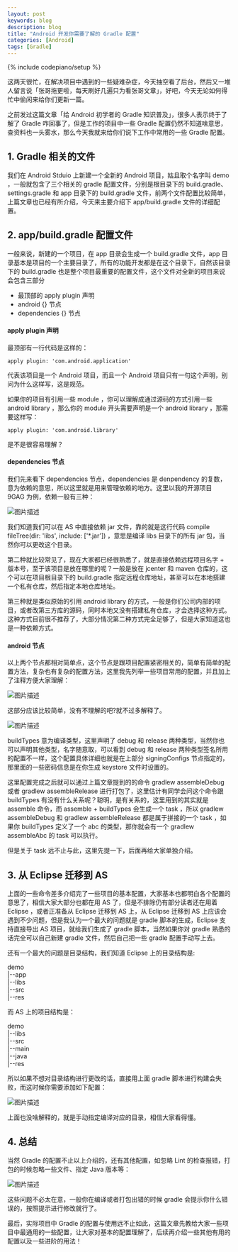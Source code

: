 ```yaml
---
layout: post
keywords: blog
description: blog
title: "Android 开发你需要了解的 Gradle 配置"
categories: [Android]
tags: [Gradle]
---
```

{% include codepiano/setup %}

这两天很忙，在解决项目中遇到的一些疑难杂症，今天抽空看了后台，然后又一堆人留言说「张哥拖更啦，每天刷好几遍只为看张哥文章」，好吧，今天无论如何得忙中偷闲来给你们更新一篇。    

   
之前发过这篇文章「给 Android 初学者的 Gradle 知识普及」，很多人表示终于了解了 Gradle 咋回事了，但是工作的项目中一些 Gradle 配置仍然不知道啥意思，查资料也一头雾水，那么今天我就来给你们说下工作中常用的一些 Gradle 配置。    


## 1. Gradle 相关的文件            

我们在 Android Stduio 上新建一个全新的 Android 项目，姑且取个名字叫 demo ，一般就包含了三个相关的 gradle 配置文件，分别是根目录下的 build.gradle、settings.gradle 和 app 目录下的 build.gradle 文件，前两个文件配置比较简单，上篇文章也已经有所介绍，今天来主要介绍下 app/build.gradle 文件的详细配置。    

   
## 2. app/build.gradle 配置文件            

一般来说，新建的一个项目，在 app 目录会生成一个 build.gradle 文件，app 目录基本是项目的一个主要目录了，所有的功能开发都是在这个目录下，自然该目录下的 build.gradle 也是整个项目最重要的配置文件，这个文件对全新的项目来说会包含三部分    

   
- 最顶部的 apply plugin 声明
- android {} 节点
- dependencies {} 节点

   
#### apply plugin 声明    

最顶部有一行代码是这样的：

    apply plugin: 'com.android.application'    

代表该项目是一个 Android 项目，而且一个 Android 项目只有一句这个声明，别问为什么这样写，这是规范。    

   
如果你的项目有引用一些 module ，你可以理解成通过源码的方式引用一些 android library ，那么你的 module 开头需要声明是一个 android library ，那需要这样写：    

    apply plugin: 'com.android.library'    

是不是很容易理解？    

   
#### dependencies 节点

我们先来看下 dependencies 节点，dependencies 是 denpendency 的复数，意为依赖的意思，所以这里就是用来管理依赖的地方。这里以我的开源项目 9GAG 为例，依赖一般有三种：    

   
![图片描述](/image/dependencies.png)
   

我们知道我们可以在 AS 中直接依赖 jar 文件，靠的就是这行代码 compile fileTree(dir: 'libs', include: ['*.jar']) ，意思是编译 libs 目录下的所有 jar 包，当然你可以更改这个目录。    

   
第二种就比较常见了，现在大家都已经很熟悉了，就是直接依赖远程项目名字 + 版本号，至于该项目是放在哪里的呢？一般是放在 jcenter 和 maven 仓库的，这个可以在项目根目录下的 build.gradle 指定远程仓库地址，甚至可以在本地搭建一个私有仓库，然后指定本地仓库地址。    

   
第三种就是类似原始的引用 android library 的方式，一般是你们公司内部的项目，或者改第三方库的源码，同时本地又没有搭建私有仓库，才会选择这种方式。这种方式目前很不推荐了，大部分情况第二种方式完全足够了，但是大家知道这也是一种依赖方式。    

   
#### android 节点

以上两个节点都相对简单点，这个节点是跟项目配置紧密相关的，简单有简单的配置方法，复杂也有复杂的配置方法，这里我先列举一些项目常用的配置，并且加上了注释方便大家理解：    

   
![图片描述](/image/gradle-android1.png)

   
这部分应该比较简单，没有不理解的吧?就不过多解释了。    

   
![图片描述](/image/gradle-android2.png)
   

buildTypes 意为编译类型，这里声明了 debug 和 release 两种类型，当然你也可以声明其他类型，名字随意取，可以看到 debug 和 release 两种类型签名所用的配置不一样，这个配置具体详细也就是在上部分 signingConfigs 节点指定的，那里面的一些密码信息是在你生成 keystore 文件时设置的。    

   
这里配置完成之后就可以通过上篇文章提到的的命令 gradlew assembleDebug 或者 gradlew assembleRelease 进行打包了，这里估计有同学会问这个命令跟 buildTypes 有没有什么关系呢？聪明，是有关系的，这里用到的其实就是 assemble 命令，而 assemble + buildTypes 会生成一个 task ，所以 gradlew assembleDebug 和 gradlew assembleRelease 都是属于拼接的一个 task ，如果你 buildTypes 定义了一个 abc 的类型，那你就会有一个 gradlew assembleAbc 的 task 可以执行。    

   
但是关于 task 远不止与此，这里先提一下，后面再给大家单独介绍。    
  
 
## 3. 从 Eclipse 迁移到 AS            

上面的一些命令差多介绍完了一些项目的基本配置，大家基本也都明白各个配置的意思了，相信大家大部分也都在用 AS 了，但是不排除仍有部分读者还在用着 Eclipse ，或者正准备从 Eclipse 迁移到 AS 上，从 Eclipse 迁移到 AS 上应该会遇到不少问题，但是我认为一个最大的问题就是 gradle 脚本的生成，Eclipse 支持直接导出 AS 项目，就给我们生成了 gradle 脚本，当然如果你对 gradle 熟悉的话完全可以自己新建 gradle 文件，然后自己把一些 gradle 配置手动写上去。    

   
还有一个最大的问题是目录结构，我们知道 Eclipse 上的目录结构是:    
 
demo    
    |--app    
         |--libs    
         |--src    
         |--res    

而 AS 上的项目结构是：    

demo    
   |--libs    
   |--src    
       |--main    
              |--java    
              |--res    

所以如果不想对目录结构进行更改的话，直接用上面 gradle 脚本进行构建会失败，而这时候你需要添加如下配置：    

   
![图片描述](/image/gradle-android3.png)
   

上面也没啥解释的，就是手动指定编译对应的目录，相信大家看得懂。    

## 4. 总结            

当然 Gradle 的配置不止以上介绍的，还有其他配置，如忽略 Lint 的检查报错，打包的时候忽略一些文件、指定 Java 版本等：    

![图片描述](/image/gradle-android4.png)   

     
这些问题不必太在意，一般你在编译或者打包出错的时候 gradle 会提示你什么错误的，按照提示进行修改就行了。    

   
最后，实际项目中 Gradle 的配置与使用远不止如此，这篇文章先教给大家一些项目中最通用的一些配置，让大家对基本的配置理解了，后续再介绍一些其他有用的配置以及一些进阶的用法！    

